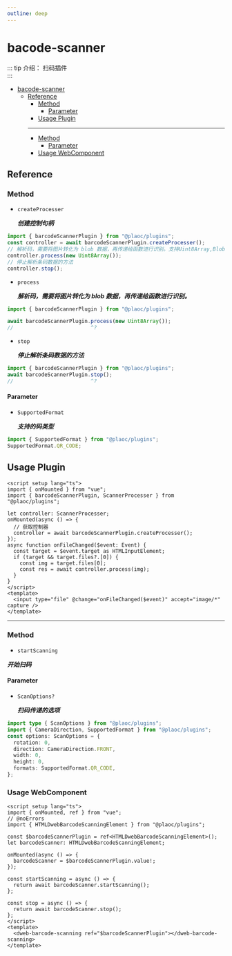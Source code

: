 ```yaml
---
outline: deep
---
```


# bacode-scanner

<Badges name="@plaoc/plugins" />
<Platform supports="iOS,Android" />

::: tip 介绍：
扫码插件  
:::

- [bacode-scanner](#bacode-scanner)
  - [Reference](#reference)
    - [Method](#method)
      - [Parameter](#parameter)
    - [Usage Plugin](#usage-plugin)
    ***
    - [Method](#method-1)
      - [Parameter](#parameter-1)
    - [Usage WebComponent](#usage-webcomponent)

## Reference

### Method

- `createProcesser`

  **_创建控制句柄_**

```typescript twoslash
import { barcodeScannerPlugin } from "@plaoc/plugins";
const controller = await barcodeScannerPlugin.createProcesser();
// 解析码，需要将图片转化为 blob 数据，再传递给函数进行识别。支持Uint8Array,Blob
controller.process(new Uint8Array());
// 停止解析条码数据的方法
controller.stop();
```

- `process`

  **_解析码，需要将图片转化为 blob 数据，再传递给函数进行识别。_**

```ts twoslash
import { barcodeScannerPlugin } from "@plaoc/plugins";

await barcodeScannerPlugin.process(new Uint8Array());
//                         ^?
```

- `stop`

  **_停止解析条码数据的方法_**

```ts twoslash
import { barcodeScannerPlugin } from "@plaoc/plugins";
await barcodeScannerPlugin.stop();
//                         ^?
```

#### Parameter

- `SupportedFormat`

  **_支持的码类型_**

```ts twoslash
import { SupportedFormat } from "@plaoc/plugins";
SupportedFormat.QR_CODE;
```

## Usage Plugin

```vue twoslash
<script setup lang="ts">
import { onMounted } from "vue";
import { barcodeScannerPlugin, ScannerProcesser } from "@plaoc/plugins";

let controller: ScannerProcesser;
onMounted(async () => {
  // 获取控制器
  controller = await barcodeScannerPlugin.createProcesser();
});
async function onFileChanged($event: Event) {
  const target = $event.target as HTMLInputElement;
  if (target && target.files?.[0]) {
    const img = target.files[0];
    const res = await controller.process(img);
  }
}
</script>
<template>
  <input type="file" @change="onFileChanged($event)" accept="image/*" capture />
</template>
```

---

### Method

- `startScanning`

**_开始扫码_**

#### Parameter

- `ScanOptions?`

  **_扫码传递的选项_**

```ts twoslash
import type { ScanOptions } from "@plaoc/plugins";
import { CameraDirection, SupportedFormat } from "@plaoc/plugins";
const options: ScanOptions = {
  rotation: 0,
  direction: CameraDirection.FRONT,
  width: 0,
  height: 0,
  formats: SupportedFormat.QR_CODE,
};
```

### Usage WebComponent

```vue twoslash
<script setup lang="ts">
import { onMounted, ref } from "vue";
// @noErrors
import { HTMLDwebBarcodeScanningElement } from "@plaoc/plugins";

const $barcodeScannerPlugin = ref<HTMLDwebBarcodeScanningElement>();
let barcodeScanner: HTMLDwebBarcodeScanningElement;

onMounted(async () => {
  barcodeScanner = $barcodeScannerPlugin.value!;
});

const startScanning = async () => {
  return await barcodeScanner.startScanning();
};

const stop = async () => {
  return await barcodeScanner.stop();
};
</script>
<template>
  <dweb-barcode-scanning ref="$barcodeScannerPlugin"></dweb-barcode-scanning>
</template>
```

